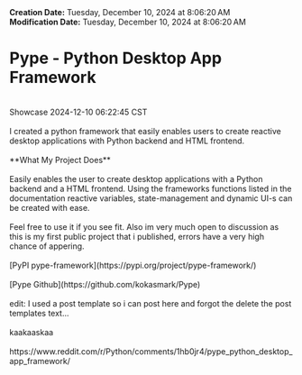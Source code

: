 <div><b>Creation Date:</b> Tuesday, December 10, 2024 at 8:06:20 AM<br></div>
<div><b>Modification Date:</b> Tuesday, December 10, 2024 at 8:06:20 AM<br></div>
<div><h1>Pype - Python Desktop App Framework</h1></div>
<div><br></div>
<div>Showcase 2024-12-10 06:22:45 CST</div>
<div><br></div>
<div>I created a python framework that easily enables users to create reactive desktop applications with Python backend and HTML frontend.</div>
<div><br></div>
<div>**What My Project Does**</div>
<div><br></div>
<div>Easily enables the user to create desktop applications with a Python backend and a HTML frontend. Using the frameworks functions listed in the documentation reactive variables, state-management and dynamic UI-s can be created with ease.</div>
<div><br></div>
<div>Feel free to use it if you see fit. Also im very much open to discussion as this is my first public project that i published, errors have a very high chance of appering.</div>
<div><br></div>
<div>[PyPI pype-framework](https://pypi.org/project/pype-framework/)</div>
<div><br></div>
<div>[Pype Github](https://github.com/kokasmark/Pype)</div>
<div><br></div>
<div>  </div>
<div>edit: I used a post template so i can post here and forgot the delete the post templates text...</div>
<div><br></div>
<div>kaakaaskaa</div>
<div><br></div>
<div>https://www.reddit.com/r/Python/comments/1hb0jr4/pype_python_desktop_app_framework/</div>

